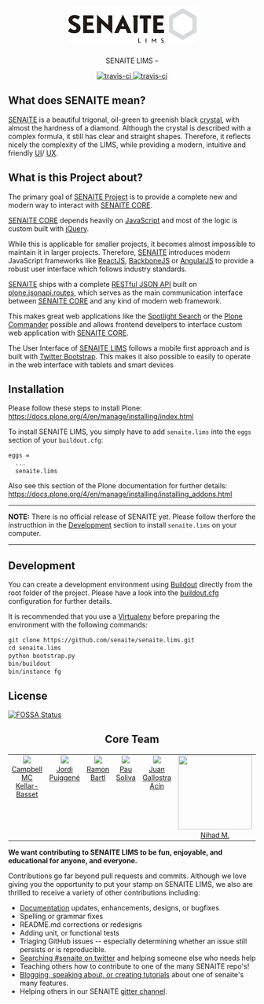 <div align="center">

  <h1>
    <a href="https://github.com/senaite/senaite.lims">
      <div>
        <img src="static/logo.png" alt="senaite.lims" />
      </div>
    </a>
  </h1>

  <p>SENAITE LIMS – </p>

  <div>
    <a href="https://travis-ci.org/senaite/senaite.lims">
      <img src="https://img.shields.io/travis/senaite/senaite.lims.svg?style=flat-square" alt="travis-ci" />
    </a>
    <a href="docs/Contributing.rst">
      <img src="https://img.shields.io/badge/PRs-welcome-brightgreen.svg?style=flat-square" alt="travis-ci" />
    </a>
  </div>
</div>


## What does SENAITE mean?

[SENAITE](http://senaite.com) is a beautiful trigonal, oil-green to greenish
black [crystal](https://www.mindat.org/min-3617.html), with almost the hardness
of a diamond. Although the crystal is described with a complex formula, it still
has clear and straight shapes. Therefore, it reflects nicely the complexity of
the LIMS, while providing a modern, intuitive and friendly [UI](https://en.wikipedia.org/wiki/User_interface_design)/
[UX](https://en.wikipedia.org/wiki/User_experience).


## What is this Project about?

The primary goal of [SENAITE Project](https://github.com/senaite/senaite.lims) is to provide
a complete new and modern way to interact with [SENAITE CORE](https://github.com/senaite/bika.lims).

[SENAITE CORE](https://github.com/senaite/bika.lims) depends heavily on [JavaScript](https://en.wikipedia.org/wiki/JavaScript)
and most of the logic is custom built with [jQuery](https://jquery.com).

While this is applicable for smaller projects, it becomes almost impossible to maintain it in larger projects.
Therefore, [SENAITE](http://senaite.com) introduces modern JavaScript frameworks like
[ReactJS](https://reactjs.org), [BackboneJS](http://backbonejs.org) or [AngularJS](https://angularjs.org)
to provide a robust user interface which follows industry standards.

[SENAITE](http://senaite.com) ships with a complete [RESTful JSON API](https://github.com/senaite/senaite.jsonapi)
built on [plone.jsonapi.routes](http://plonejsonapiroutes.readthedocs.io/en/latest), which serves as the main communication interface
between [SENAITE CORE](https://github.com/senaite/bika.lims) and any kind of modern web framework.

This makes great web applications like the [Spotlight Search](http://www.ridingbytes.com/de/portfolio/bika-spotlight-search/#content)
or the [Plone Commander](http://www.ridingbytes.com/de/portfolio/plone-commander/#content) possible
and allows frontend develpers to interface custom web application with [SENAITE CORE](https://github.com/senaite/bika.lims).

The User Interface of [SENAITE LIMS](https://github.com/senaite/senaite.lims) follows
a mobile first approach and is built with [Twitter Bootstrap](http://getbootstrap.com).
This makes it also possible to easily to operate in the web interface with tablets and smart devices


## Installation

Please follow these steps to install Plone:
https://docs.plone.org/4/en/manage/installing/index.html

To install SENAITE LIMS, you simply have to add `senaite.lims` into the `eggs` section
of your `buildout.cfg`:

    eggs =
      ...
      senaite.lims

Also see this section of the Plone documentation for further details:
https://docs.plone.org/4/en/manage/installing/installing_addons.html

---
**NOTE:** There is no official release of SENAITE yet. Please follow therfore
the instructhion in the [Development](#development) section to install
`senaite.lims` on your computer.

---

## Development

You can create a development environment using [Buildout](https://pypi.python.org/pypi/zc.buildout)
directly from the root folder of the project.
Please have a look into the [buildout.cfg](https://github.com/senaite/senaite.lims/blob/master/buildout.cfg)
configuration for further details.

It is recommended that you use
a [Virtualenv](https://virtualenv.pypa.io/en/stable) before preparing the
environment with the following commands:

```
git clone https://github.com/senaite/senaite.lims.git
cd senaite.lims
python bootstrap.py
bin/buildout
bin/instance fg
```


## License

[![FOSSA Status](https://app.fossa.io/api/projects/git%2Bhttps%3A%2F%2Fgithub.com%2Fsenaite%2Fsenaite.lims.svg?type=large)](https://app.fossa.io/projects/git%2Bhttps%3A%2F%2Fgithub.com%2Fsenaite%2Fsenaite.lims?ref=badge_large)

<h2 align="center">Core Team</h2>

<table>
  <tbody>
    <tr>
      <td align="center" valign="top">
        <img width="150" src="https://github.com/rockfruit.png?s=150">
        <br>
        <a href="https://github.com/rockfruit">Campbell MC Kellar-Basset</a>
      </td>
      <td align="center" valign="top">
        <img width="150" src="https://github.com/xispa.png?s=150">
        <br>
        <a href="https://github.com/xispa">Jordi Puiggené</a>
      </td>
      <td align="center" valign="top">
        <img width="150" src="https://github.com/ramonski.png?s=150">
        <br>
        <a href="https://github.com/ramonski">Ramon Bartl</a>
      </td>
      <td align="center" valign="top">
        <img width="150" src="https://github.com/Espurna.png?s=150">
        <br>
        <a href="https://github.com/Espurna">Pau Soliva</a>
      </td>
      <td align="center" valign="top">
        <img width="150" src="https://github.com/juangallostra.png?s=150">
        <br>
        <a href="https://github.com/juangallostra">Juan Gallostra Acín</a>
      </td>
      <td align="center" valign="top">
        <img width="150" height="150" src="https://github.com/Nihadness.png?s=150">
        <br>
        <a href="https://github.com/Nihadness">Nihad M.</a>
      </td>
      <td align="center" valign="top">
        <img width="150" height="150" src="https://github.com/mikejmets.png?s=150">
        <br>
        <a href="https://github.com/mikejmets">Mike Metcalfe</a>
      </td>
      <td align="center" valign="top">
        <img width="150" src="https://github.com/Lunga001.png?s=150">
        <br>
        <a href="https://github.com/Lunga001">Lunga Baliwe</a>
      </td>
    </tr>
  </tbody>
</table>


**We want contributing to SENAITE LIMS to be fun, enjoyable, and educational for
anyone, and everyone.**

Contributions go far beyond pull requests and commits. Although we love giving
you the opportunity to put your stamp on SENAITE LIMS, we also are thrilled to
receive a variety of other contributions including:

* [Documentation](https://github.com/senaite/senaite.lims.com) updates, enhancements, designs, or bugfixes
* Spelling or grammar fixes
* README.md corrections or redesigns
* Adding unit, or functional tests
* Triaging GitHub issues -- especially determining whether an issue still persists or is reproducible.
* [Searching #senaite on twitter](https://twitter.com/search?q=senaitelims) and helping someone else who needs help
* Teaching others how to contribute to one of the many SENAITE repo's!
* [Blogging, speaking about, or creating tutorials](https://github.com/senaite-contrib/awesome-senaite) about one of senaite's many features.
* Helping others in our SENAITE [gitter channel](https://gitter.im/senaite/senaite.lims).

